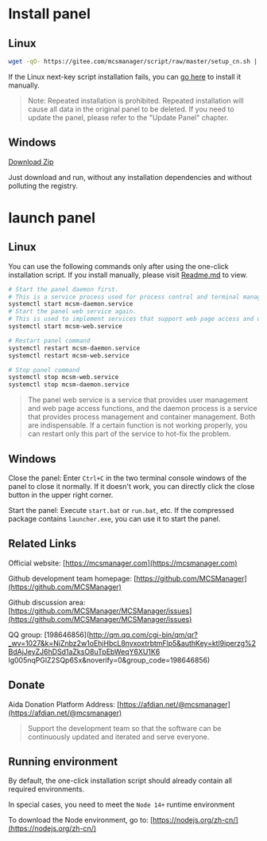 # Install panel

## Linux

```bash
wget -qO- https://gitee.com/mcsmanager/script/raw/master/setup_cn.sh | bash
```

If the Linux next-key script installation fails, you can [go here](https://github.com/MCSManager/MCSManager#linux) to install it manually.

> Note: Repeated installation is prohibited. Repeated installation will cause all data in the original panel to be deleted. If you need to update the panel, please refer to the "Update Panel" chapter.

## Windows

[Download Zip](https://cloud.alongw.cn/f/akrCY/mcsmanager_windows_release.zip)

Just download and run, without any installation dependencies and without polluting the registry.

# launch panel

## Linux

You can use the following commands only after using the one-click installation script. If you install manually, please visit [Readme.md](https://github.com/MCSManager/MCSManager/blob/master/README.md) to view.

```bash
# Start the panel daemon first.
# This is a service process used for process control and terminal management.
systemctl start mcsm-daemon.service
# Start the panel web service again.
# This is used to implement services that support web page access and user management.
systemctl start mcsm-web.service

# Restart panel command
systemctl restart mcsm-daemon.service
systemctl restart mcsm-web.service

# Stop panel command
systemctl stop mcsm-web.service
systemctl stop mcsm-daemon.service

```

> The panel web service is a service that provides user management and web page access functions, and the daemon process is a service that provides process management and container management. Both are indispensable. If a certain function is not working properly, you can restart only this part of the service to hot-fix the problem.

## Windows

Close the panel: Enter `Ctrl+C` in the two terminal console windows of the panel to close it normally. If it doesn't work, you can directly click the close button in the upper right corner.

Start the panel: Execute `start.bat` or `run.bat`, etc. If the compressed package contains `launcher.exe`, you can use it to start the panel.

## Related Links

Official website: [https://mcsmanager.com](https://mcsmanager.com)

Github development team homepage: [https://github.com/MCSManager](https://github.com/MCSManager)

Github discussion area: [https://github.com/MCSManager/MCSManager/issues](https://github.com/MCSManager/MCSManager/issues)

QQ group: [198646856](http://qm.qq.com/cgi-bin/qm/qr?_wv=1027&k=NjZnbz2w1oEhjHbcL8nyxoxtrbtmFlp5&authKey=ktl9iperzg%2BdAjJeyZJ6hDSd1aZksO8uTpEbWeqY6XU1K6 lg005nqPGlZ2SQp6Sx&noverify=0&group_code=198646856)

## Donate

Aida Donation Platform Address: [https://afdian.net/@mcsmanager](https://afdian.net/@mcsmanager)

> Support the development team so that the software can be continuously updated and iterated and serve everyone.

## Running environment

By default, the one-click installation script should already contain all required environments.

In special cases, you need to meet the `Node 14+` runtime environment

To download the Node environment, go to: [https://nodejs.org/zh-cn/](https://nodejs.org/zh-cn/)
